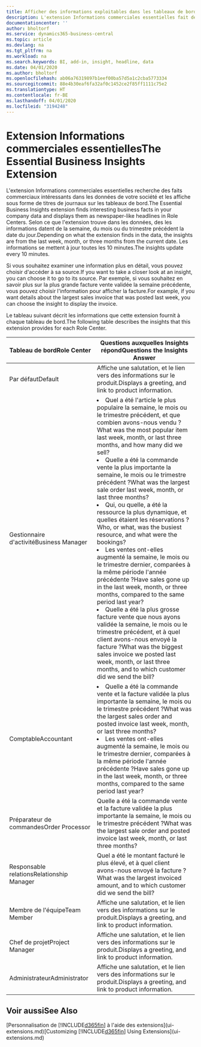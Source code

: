 ```yaml
---
title: Afficher des informations exploitables dans les tableaux de bord | Microsoft Docs
description: L'extension Informations commerciales essentielles fait défiler une série d'informations commerciales sur les tableaux de bord.
documentationcenter: ''
author: bholtorf
ms.service: dynamics365-business-central
ms.topic: article
ms.devlang: na
ms.tgt_pltfrm: na
ms.workload: na
ms.search.keywords: BI, add-in, insight, headline, data
ms.date: 04/01/2020
ms.author: bholtorf
ms.openlocfilehash: ab06a76319897b1eef00ba57d5a1c2cba5773334
ms.sourcegitcommit: 88e4b30eaf6fa32af0c1452ce2f85ff1111c75e2
ms.translationtype: HT
ms.contentlocale: fr-BE
ms.lasthandoff: 04/01/2020
ms.locfileid: "3194248"
---
```

# <a name="the-essential-business-insights-extension"></a><span data-ttu-id="245c2-103">Extension Informations commerciales essentielles</span><span class="sxs-lookup"><span data-stu-id="245c2-103">The Essential Business Insights Extension</span></span>
<span data-ttu-id="245c2-104">L'extension Informations commerciales essentielles recherche des faits commerciaux intéressants dans les données de votre société et les affiche sous forme de titres de journaux sur les tableaux de bord.</span><span class="sxs-lookup"><span data-stu-id="245c2-104">The Essential Business Insights extension finds interesting business facts in your company data and displays them as newspaper-like headlines in Role Centers.</span></span> <span data-ttu-id="245c2-105">Selon ce que l'extension trouve dans les données, des les informations datent de la semaine, du mois ou du trimestre précédent la date du jour.</span><span class="sxs-lookup"><span data-stu-id="245c2-105">Depending on what the extension finds in the data, the insights are from the last week, month, or three months from the current date.</span></span> <span data-ttu-id="245c2-106">Les informations se mettent à jour toutes les 10 minutes.</span><span class="sxs-lookup"><span data-stu-id="245c2-106">The insights update every 10 minutes.</span></span>  

<span data-ttu-id="245c2-107">Si vous souhaitez examiner une information plus en détail, vous pouvez choisir d'accéder à sa source.</span><span class="sxs-lookup"><span data-stu-id="245c2-107">If you want to take a closer look at an insight, you can choose it to go to its source.</span></span> <span data-ttu-id="245c2-108">Par exemple, si vous souhaitez en savoir plus sur la plus grande facture vente validée la semaine précédente, vous pouvez choisir l'information pour afficher la facture.</span><span class="sxs-lookup"><span data-stu-id="245c2-108">For example, if you want details about the largest sales invoice that was posted last week, you can choose the insight to display the invoice.</span></span>

<span data-ttu-id="245c2-109">Le tableau suivant décrit les informations que cette extension fournit à chaque tableau de bord.</span><span class="sxs-lookup"><span data-stu-id="245c2-109">The following table describes the insights that this extension provides for each Role Center.</span></span>

|<span data-ttu-id="245c2-110">Tableau de bord</span><span class="sxs-lookup"><span data-stu-id="245c2-110">Role Center</span></span>|<span data-ttu-id="245c2-111">Questions auxquelles Insights répond</span><span class="sxs-lookup"><span data-stu-id="245c2-111">Questions the Insights Answer</span></span>|
|----|-----|
|<span data-ttu-id="245c2-112">Par défaut</span><span class="sxs-lookup"><span data-stu-id="245c2-112">Default</span></span>|<span data-ttu-id="245c2-113">Affiche une salutation, et le lien vers des informations sur le produit.</span><span class="sxs-lookup"><span data-stu-id="245c2-113">Displays a greeting, and link to product information.</span></span>|
|<span data-ttu-id="245c2-114">Gestionnaire d'activité</span><span class="sxs-lookup"><span data-stu-id="245c2-114">Business Manager</span></span>|<li> <span data-ttu-id="245c2-115">Quel a été l'article le plus populaire la semaine, le mois ou le trimestre précédent, et que combien avons-nous vendu ?</span><span class="sxs-lookup"><span data-stu-id="245c2-115">What was the most popular item last week, month, or last three months, and how many did we sell?</span></span><br><li> <span data-ttu-id="245c2-116">Quelle a été la commande vente la plus importante la semaine, le mois ou le trimestre précédent ?</span><span class="sxs-lookup"><span data-stu-id="245c2-116">What was the largest sale order last week, month, or last three months?</span></span><br><li> <span data-ttu-id="245c2-117">Qui, ou quelle, a été la ressource la plus dynamique, et quelles étaient les réservations ?</span><span class="sxs-lookup"><span data-stu-id="245c2-117">Who, or what, was the busiest resource, and what were the bookings?</span></span><br><li> <span data-ttu-id="245c2-118">Les ventes ont-elles augmenté la semaine, le mois ou le trimestre dernier, comparées à la même période l'année précédente ?</span><span class="sxs-lookup"><span data-stu-id="245c2-118">Have sales gone up in the last week, month, or three months, compared to the same period last year?</span></span><br><li> <span data-ttu-id="245c2-119">Quelle a été la plus grosse facture vente que nous ayons validée la semaine, le mois ou le trimestre précédent, et à quel client avons-nous envoyé la facture ?</span><span class="sxs-lookup"><span data-stu-id="245c2-119">What was the biggest sales invoice we posted last week, month, or last three months, and to which customer did we send the bill?</span></span></li> |
|<span data-ttu-id="245c2-120">Comptable</span><span class="sxs-lookup"><span data-stu-id="245c2-120">Accountant</span></span>|<li> <span data-ttu-id="245c2-121">Quelle a été la commande vente et la facture validée la plus importante la semaine, le mois ou le trimestre précédent ?</span><span class="sxs-lookup"><span data-stu-id="245c2-121">What was the largest sales order and posted invoice last week, month, or last three months?</span></span><br><li> <span data-ttu-id="245c2-122">Les ventes ont-elles augmenté la semaine, le mois ou le trimestre dernier, comparées à la même période l'année précédente ?</span><span class="sxs-lookup"><span data-stu-id="245c2-122">Have sales gone up in the last week, month, or three months, compared to the same period last year?</span></span> |
|<span data-ttu-id="245c2-123">Préparateur de commandes</span><span class="sxs-lookup"><span data-stu-id="245c2-123">Order Processor</span></span>| <span data-ttu-id="245c2-124">Quelle a été la commande vente et la facture validée la plus importante la semaine, le mois ou le trimestre précédent ?</span><span class="sxs-lookup"><span data-stu-id="245c2-124">What was the largest sale order and posted invoice last week, month, or last three months?</span></span>|
|<span data-ttu-id="245c2-125">Responsable relations</span><span class="sxs-lookup"><span data-stu-id="245c2-125">Relationship Manager</span></span>| <span data-ttu-id="245c2-126">Quel a été le montant facturé le plus élevé, et à quel client avons-nous envoyé la facture ?</span><span class="sxs-lookup"><span data-stu-id="245c2-126">What was the largest invoiced amount, and to which customer did we send the bill?</span></span>|
|<span data-ttu-id="245c2-127">Membre de l'équipe</span><span class="sxs-lookup"><span data-stu-id="245c2-127">Team Member</span></span>| <span data-ttu-id="245c2-128">Affiche une salutation, et le lien vers des informations sur le produit.</span><span class="sxs-lookup"><span data-stu-id="245c2-128">Displays a greeting, and link to product information.</span></span>|
|<span data-ttu-id="245c2-129">Chef de projet</span><span class="sxs-lookup"><span data-stu-id="245c2-129">Project Manager</span></span>| <span data-ttu-id="245c2-130">Affiche une salutation, et le lien vers des informations sur le produit.</span><span class="sxs-lookup"><span data-stu-id="245c2-130">Displays a greeting, and link to product information.</span></span>|
|<span data-ttu-id="245c2-131">Administrateur</span><span class="sxs-lookup"><span data-stu-id="245c2-131">Administrator</span></span>| <span data-ttu-id="245c2-132">Affiche une salutation, et le lien vers des informations sur le produit.</span><span class="sxs-lookup"><span data-stu-id="245c2-132">Displays a greeting, and link to product information.</span></span>|

## <a name="see-also"></a><span data-ttu-id="245c2-133">Voir aussi</span><span class="sxs-lookup"><span data-stu-id="245c2-133">See Also</span></span>
<span data-ttu-id="245c2-134">[Personnalisation de [!INCLUDE[d365fin](includes/d365fin_md.md)] à l'aide des extensions](ui-extensions.md)</span><span class="sxs-lookup"><span data-stu-id="245c2-134">[Customizing [!INCLUDE[d365fin](includes/d365fin_md.md)] Using Extensions](ui-extensions.md)</span></span>
